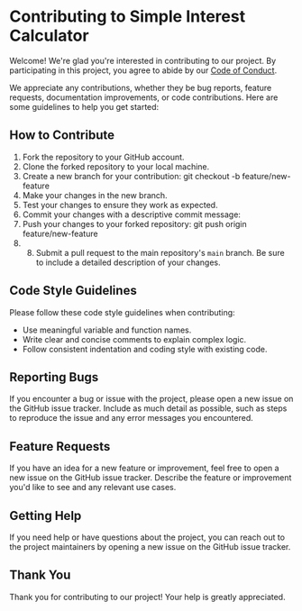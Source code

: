 # Contributing to Simple Interest Calculator

Welcome! We're glad you're interested in contributing to our project. By participating in this project, you agree to abide by our [Code of Conduct](CODE_OF_CONDUCT.md).

We appreciate any contributions, whether they be bug reports, feature requests, documentation improvements, or code contributions. Here are some guidelines to help you get started:

## How to Contribute

1. Fork the repository to your GitHub account.
2. Clone the forked repository to your local machine.
3. Create a new branch for your contribution: git checkout -b feature/new-feature
4. Make your changes in the new branch.
5. Test your changes to ensure they work as expected.
6. Commit your changes with a descriptive commit message:
7. Push your changes to your forked repository: git push origin feature/new-feature
8. 8. Submit a pull request to the main repository's `main` branch. Be sure to include a detailed description of your changes.

## Code Style Guidelines

Please follow these code style guidelines when contributing:

- Use meaningful variable and function names.
- Write clear and concise comments to explain complex logic.
- Follow consistent indentation and coding style with existing code.

## Reporting Bugs

If you encounter a bug or issue with the project, please open a new issue on the GitHub issue tracker. Include as much detail as possible, such as steps to reproduce the issue and any error messages you encountered.

## Feature Requests

If you have an idea for a new feature or improvement, feel free to open a new issue on the GitHub issue tracker. Describe the feature or improvement you'd like to see and any relevant use cases.

## Getting Help

If you need help or have questions about the project, you can reach out to the project maintainers by opening a new issue on the GitHub issue tracker.

## Thank You

Thank you for contributing to our project! Your help is greatly appreciated.


